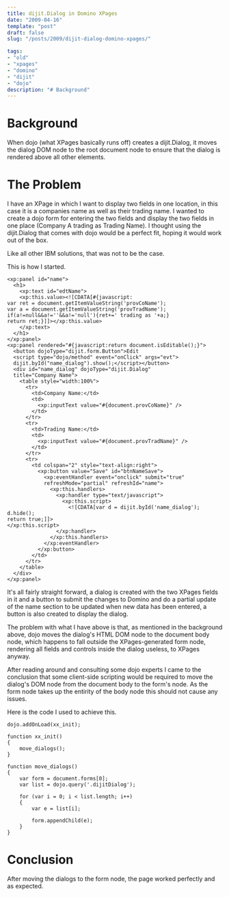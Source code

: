 ```yaml
---
title: dijit.Dialog in Domino XPages
date: "2009-04-16"
template: "post"
draft: false
slug: "/posts/2009/dijit-dialog-domino-xpages/"

tags:
- "old"
- "xpages"
- "domino"
- "dijit"
- "dojo"
description: "# Background"
---
```

# Background

When dojo (what XPages basically runs off) creates a dijit.Dialog, it moves the dialog DOM node to the root document <body> node to ensure that the dialog is rendered above all other elements.

# The Problem

I have an XPage in which I want to display two fields in one location, in this case it is a companies name as well as their trading name.  I wanted to create a dojo form for entering the two fields and display the two fields in one place (Company A trading as Trading Name).  I thought using the dijit.Dialog that comes with dojo would be a perfect fit, hoping it would work out of the box.

Like all other IBM solutions, that was not to be the case.

This is how I started.

	<xp:panel id="name">
	  <h1>
		<xp:text id="edtName">
		<xp:this.value><![CDATA[#{javascript:
	var ret = document.getItemValueString('provCoName');
	var a = document.getItemValueString('provTradName');
	if(a!=null&&a!=''&&a!='null'){ret+=' trading as '+a;}
	return ret;}]]></xp:this.value>
		</xp:text>
	  </h1>
	</xp:panel>
	<xp:panel rendered="#{javascript:return document.isEditable();}">
	  <button dojoType="dijit.form.Button">Edit 
	  <script type="dojo/method" event="onClick" args="evt">
	  dijit.byId("name_dialog").show();</script></button>
	  <div id="name_dialog" dojoType="dijit.Dialog"
	  title="Company Name">
		<table style="width:100%">
		  <tr>
			<td>Company Name:</td>
			<td>
			  <xp:inputText value="#{document.provCoName}" />
			</td>
		  </tr>
		  <tr>
			<td>Trading Name:</td>
			<td>
			  <xp:inputText value="#{document.provTradName}" />
			</td>
		  </tr>
		  <tr>
			<td colspan="2" style="text-align:right">
			  <xp:button value="Save" id="btnNameSave">
				<xp:eventHandler event="onclick" submit="true"
				refreshMode="partial" refreshId="name">
				  <xp:this.handlers>
					<xp:handler type="text/javascript">
					  <xp:this.script>
						<![CDATA[var d = dijit.byId('name_dialog');
	d.hide();
	return true;]]>
	</xp:this.script>
					</xp:handler>
				  </xp:this.handlers>
				</xp:eventHandler>
			  </xp:button>
			</td>
		  </tr>
		</table>
	  </div>
	</xp:panel>

It's all fairly straight forward, a dialog is created with the two XPages fields in it and a button to submit the changes to Domino and do a partial update of the name section to be updated when new data has been entered, a button is also created to display the dialog.

The problem with what I have above is that, as mentioned in the background above, dojo moves the dialog's HTML DOM node to the document body node, which happens to fall outside the XPages-generated form node, rendering all fields and controls inside the dialog useless, to XPages anyway.

After reading around and consulting some dojo experts I came to the conclusion that some client-side scripting would be required to move the dialog's DOM node from the document body to the form's node.  As the form node takes up the entirity of the body node this should not cause any issues.

Here is the code I used to achieve this.

	dojo.addOnLoad(xx_init);

	function xx_init()
	{
		move_dialogs();
	}

	function move_dialogs()
	{
		var form = document.forms[0];
		var list = dojo.query('.dijitDialog');
		
		for (var i = 0; i < list.length; i++)
		{
			var e = list[i];

			form.appendChild(e);
		}
	}

# Conclusion

After moving the dialogs to the form node, the page worked perfectly and as expected.